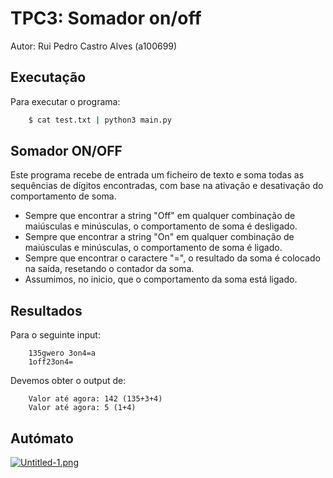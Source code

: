 # TPC3: Somador on/off

Autor: Rui Pedro Castro Alves (a100699)

## Executação
Para executar o programa:

```bash
    $ cat test.txt | python3 main.py
```

## Somador ON/OFF

Este programa recebe de entrada um ficheiro de texto e soma todas as sequências de dígitos encontradas, com base na ativação e desativação do comportamento de soma.
- Sempre que encontrar a string "Off" em qualquer combinação de maiúsculas e minúsculas, o comportamento de soma é desligado.
- Sempre que encontrar a string "On" em qualquer combinação de maiúsculas e minúsculas, o comportamento de soma é ligado.
- Sempre que encontrar o caractere "=", o resultado da soma é colocado na saída, resetando o contador da soma.
- Assumimos, no inicio, que o comportamento da soma está ligado.

## Resultados

Para o seguinte input:
```
    135gwero 3on4=a
    1off23on4=
```

Devemos obter o output de:
```
    Valor até agora: 142 (135+3+4)
    Valor até agora: 5 (1+4)
```

## Autómato

[![Untitled-1.png](https://i.postimg.cc/sgwcJ79m/Untitled-1.png)](https://postimg.cc/nX9BFsW9)
